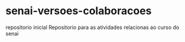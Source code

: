 # senai-versoes-colaboracoes
repositorio inicial
Repositorio para as atividades relacionas ao curso do senai
